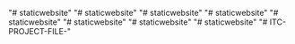 "# staticwebsite" 
"# staticwebsite" 
"# staticwebsite" 
"# staticwebsite" 
"# staticwebsite" 
"# staticwebsite" 
"# staticwebsite" 
"# staticwebsite" 
"# ITC-PROJECT-FILE-" 
